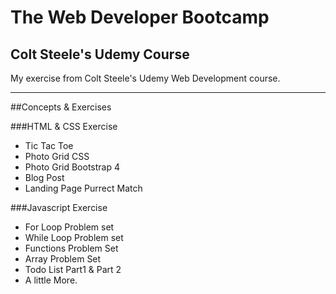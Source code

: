 # The Web Developer Bootcamp
## Colt Steele's Udemy Course
My exercise from Colt Steele's Udemy Web Development course.

---------
##Concepts & Exercises

###HTML & CSS Exercise

- Tic Tac Toe 
- Photo Grid CSS 
- Photo Grid Bootstrap 4 
- Blog Post 
- Landing Page Purrect Match 

###Javascript Exercise

- For Loop Problem set
- While Loop Problem set
- Functions Problem Set
- Array Problem Set
- Todo List Part1 & Part 2
- A little More.


